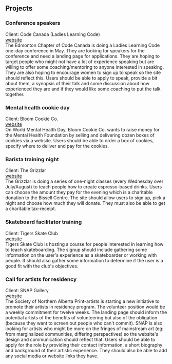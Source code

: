 ## Projects

### Conference speakers
Client: Code Canada (Ladies Learning Code)  
[website](https://www.canadalearningcode.ca/chapters/edmonton/)  
The Edmonton Chapter of Code Canada is doing a Ladies Learning Code one-day conference in May. They are looking for speakers for the conference and need a landing page for applications. They are hoping to target people who might not have a lot of experience speaking but are willing to offer some coaching/mentoring to anyone interested in speaking. They are also hoping to encourage women to sign up to speak so the site should reflect this. Users should be able to apply to speak, provide a bit about them, a synopsis of their talk and some discussion about how experienced they are and if they would like some coaching to put the talk together.

### Mental health cookie day
Client: Bloom Cookie Co.  
[website](https://www.bloomcookieco.ca/)  
On World Mental Health Day, Bloom Cookie Co. wants to raise money for the Mental Health Foundation by selling and delivering dozen boxes of cookies via a website. Users should be able to order a box of cookies, specify where to deliver and pay for the cookies. 

### Barista training night
Client: The Grizzlar  
[website](https://www.thegrizzlar.com/)  
The Grizzlar is doing a series of one-night classes (every Wednesday over July/August) to teach people how to create espresso-based drinks. Users can choose the amount they pay for the evening which is a charitable donation to the Bissell Centre. The site should allow users to sign up, pick a night and choose how much they will donate. They must also be able to get a charitable tax-receipt.

### Skateboard facilitator training
Client: Tigers Skate Club  
[website](https://www.instagram.com/tigersskateclub/)  
Tigers Skate Club is hosting a course for people interested in learning how to teach skateboarding. The signup should include gathering some information on the user's experience as a skateboarder or working with people. It should also gather some information to determine if the user is a good fit with the club's objectives.

### Call for artists for residency
Client: SNAP Gallery   
[website](https://snapartists.com/printshop/artists-in-residence/)   
The Society of Northern Alberta Print-artists is starting a new initiative to promote their artists in residency program. The volunteer position would be a weekly commitment for twelve weeks. The landing page should inform the potential artists of the benefits of volunteering but also of the obligation (because they want to screen out people who can't commit). SNAP is also looking for artists who might be more on the fringes of mainstream art (eg: from marginalized communities, differing perspectives) so the website's design and communication should reflect that. Users should be able to apply for the role by providing their contact information, a short biography and background of their artistic experience. They should also be able to add any social media or website links they have.
